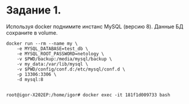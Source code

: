 Задание 1.
===

Используя docker поднимите инстанс MySQL (версию 8). Данные БД сохраните в volume.

    docker run --rm --name my \
        -e MYSQL_DATABASE=test_db \
        -e MYSQL_ROOT_PASSWORD=netology \
        -v $PWD/backup:/media/mysql/backup \
        -v my_data:/var/lib/mysql \
        -v $PWD/config/conf.d:/etc/mysql/conf.d \
        -p 13306:3306 \
        -d mysql:8
        

    root@igor-X202EP:/home/igor# docker exec -it 181f1d009733 bash

